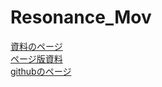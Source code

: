 # Resonance_Mov

[資料のページ](https://phys-ken.github.io/Resonance_Mov/export/index.html#/)  
[ページ版資料](https://phys-ken.github.io/Resonance_Mov/slide.html)  
[githubのページ](https://github.com/phys-ken/Resonance_Mov)

